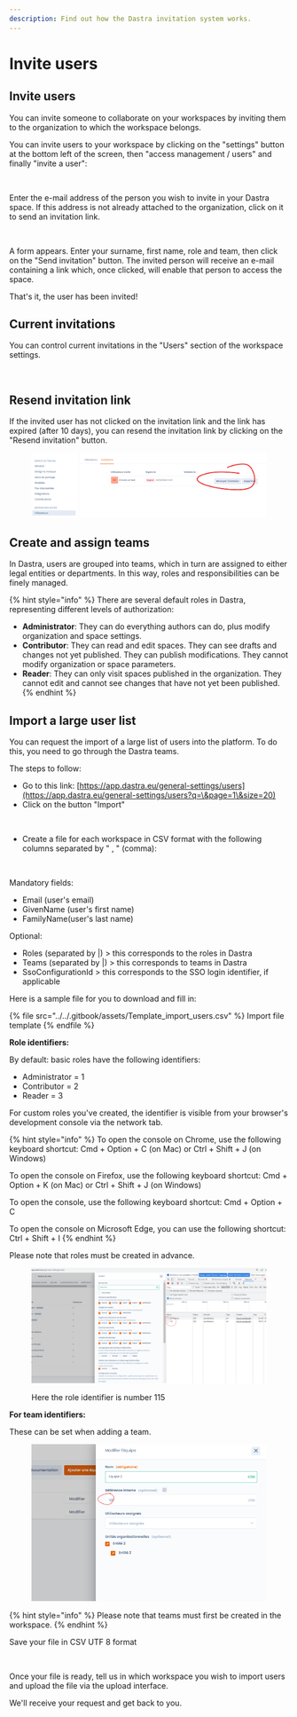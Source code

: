```yaml
---
description: Find out how the Dastra invitation system works.
---
```


# Invite users

## Invite users

You can invite someone to collaborate on your workspaces by inviting them to the organization to which the workspace belongs.&#x20;

You can invite users to your workspace by clicking on the "settings" button at the bottom left of the screen, then "access management / users" and finally "invite a user":

<figure><img src="../../.gitbook/assets/Capture d’écran 2023-06-01 à 16.30.07.png" alt=""><figcaption></figcaption></figure>

Enter the e-mail address of the person you wish to invite in your Dastra space. If this address is not already attached to the organization, click on it to send an invitation link.

<figure><img src="../../.gitbook/assets/Capture d’écran 2023-06-01 à 16.35.11.png" alt="" width="563"><figcaption></figcaption></figure>

A form appears. Enter your surname, first name, role and team, then click on the "Send invitation" button. The invited person will receive an e-mail containing a link which, once clicked, will enable that person to access the space.

That's it, the user has been invited!

## Current invitations

You can control current invitations in the "Users" section of the workspace settings.

<figure><img src="../../.gitbook/assets/Capture d’écran 2023-06-01 à 16.37.02.png" alt="" width="360"><figcaption></figcaption></figure>

## Resend invitation link

If the invited user has not clicked on the invitation link and the link has expired (after 10 days), you can resend the invitation link by clicking on the "Resend invitation" button.

<figure><img src="../../.gitbook/assets/image (7) (2).png" alt=""><figcaption></figcaption></figure>

## Create and assign teams

In Dastra, users are grouped into teams, which in turn are assigned to either legal entities or departments. In this way, roles and responsibilities can be finely managed.

{% hint style="info" %}
There are several default roles in Dastra, representing different levels of authorization:&#x20;

* **Administrator**: They can do everything authors can do, plus modify organization and space settings.&#x20;
* **Contributor**: They can read and edit spaces. They can see drafts and changes not yet published. They can publish modifications. They cannot modify organization or space parameters.&#x20;
* **Reader**: They can only visit spaces published in the organization. They cannot edit and cannot see changes that have not yet been published.
{% endhint %}

## Import a large user list

You can request the import of a large list of users into the platform. To do this, you need to go through the Dastra teams.&#x20;

The steps to follow:&#x20;

* Go to this link: [https://app.dastra.eu/general-settings/users](https://app.dastra.eu/general-settings/users?q=\&page=1\&size=20)
* Click on the button "Import"

<figure><img src="../../.gitbook/assets/Capture d’écran 2023-06-01 à 16.48.20.png" alt="" width="186"><figcaption></figcaption></figure>

* Create a file for each workspace in CSV format with the following columns separated by " , " (comma):

<figure><img src="../../.gitbook/assets/Capture d’écran 2023-06-01 à 16.49.11.png" alt=""><figcaption></figcaption></figure>

Mandatory fields:

* Email (user's email)&#x20;
* GivenName (user's first name)&#x20;
* FamilyName(user's last name)&#x20;

Optional:&#x20;

* Roles (separated by |) > this corresponds to the roles in Dastra&#x20;
* Teams (separated by |) > this corresponds to teams in Dastra
* SsoConfigurationId > this corresponds to the SSO login identifier, if applicable

Here is a sample file for you to download and fill in:

{% file src="../../.gitbook/assets/Template_import_users.csv" %}
Import file template
{% endfile %}

**Role identifiers:**&#x20;

By default: basic roles have the following identifiers:&#x20;

* Administrator = 1&#x20;
* Contributor = 2&#x20;
* Reader = 3&#x20;

For custom roles you've created, the identifier is visible from your browser's development console via the network tab.

{% hint style="info" %}
To open the console on Chrome, use the following keyboard shortcut: Cmd + Option + C (on Mac) or Ctrl + Shift + J (on Windows)&#x20;

To open the console on Firefox, use the following keyboard shortcut: Cmd + Option + K (on Mac) or Ctrl + Shift + J (on Windows)&#x20;

To open the console, use the following keyboard shortcut: Cmd + Option + C&#x20;

To open the console on Microsoft Edge, you can use the following shortcut: Ctrl + Shift + I
{% endhint %}

Please note that roles must be created in advance.

<figure><img src="../../.gitbook/assets/image (10) (2).png" alt=""><figcaption><p>Here the role identifier is number 115</p></figcaption></figure>

**For team identifiers:**

These can be set when adding a team.

<figure><img src="../../.gitbook/assets/image (8) (2).png" alt=""><figcaption></figcaption></figure>

{% hint style="info" %}
Please note that teams must first be created in the workspace.
{% endhint %}

Save your file in CSV UTF 8 format

<figure><img src="https://138894690-files.gitbook.io/~/files/v0/b/gitbook-x-prod.appspot.com/o/spaces%2F-LvBxs22wUMicv9uWp6C-2584506019%2Fuploads%2FC1FElrWgEomvNHuCAXgC%2Fimage.png?alt=media&#x26;token=e83fc031-1943-452a-b4b5-40e5f4220813" alt=""><figcaption></figcaption></figure>

Once your file is ready, tell us in which workspace you wish to import users and upload the file via the upload interface.

We'll receive your request and get back to you.
